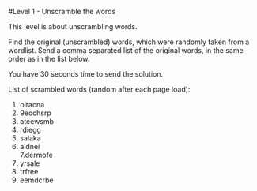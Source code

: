 #Level 1 - Unscramble the words
		  	
This level is about unscrambling words.

Find the original (unscrambled) words, which were randomly taken from a wordlist.
Send a comma separated list of the original words, in the same order as in the list below.


You have 30 seconds time to send the solution.
	
	
List of scrambled words (random after each page load):
1. oiracna	
2. 9eochsrp	
3. ateewsmb	
4. rdiegg	
5. salaka	
6. aldnei	
7.dermofe	
8. yrsale	
9. trfree	
10. eemdcrbe
